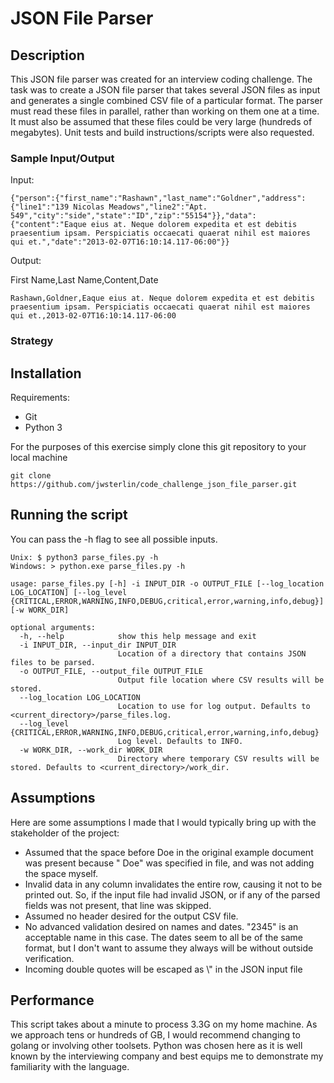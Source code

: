 # JSON File Parser
## Description
This JSON file parser was created for an interview coding challenge.  The task was to create a JSON file parser that takes several JSON files as input and generates a single combined CSV file of a particular format.  The parser must read these files in parallel, rather than working on them one at a time.  It must also be assumed that these files could be very large (hundreds of megabytes).  Unit tests and build instructions/scripts were also requested.
### Sample Input/Output
Input:
```
{"person":{"first_name":"Rashawn","last_name":"Goldner","address":{"line1":"139 Nicolas Meadows","line2":"Apt. 549","city":"side","state":"ID","zip":"55154"}},"data":{"content":"Eaque eius at. Neque dolorem expedita et est debitis praesentium ipsam. Perspiciatis occaecati quaerat nihil est maiores qui et.","date":"2013-02-07T16:10:14.117-06:00"}}
```
Output:

First Name,Last Name,Content,Date
```
Rashawn,Goldner,Eaque eius at. Neque dolorem expedita et est debitis praesentium ipsam. Perspiciatis occaecati quaerat nihil est maiores qui et.,2013-02-07T16:10:14.117-06:00
```
### Strategy

## Installation
Requirements:
* Git
* Python 3

For the purposes of this exercise simply clone this git repository to your local machine
```
git clone https://github.com/jwsterlin/code_challenge_json_file_parser.git
```

## Running the script
You can pass the -h flag to see all possible inputs.

```
Unix: $ python3 parse_files.py -h
Windows: > python.exe parse_files.py -h

usage: parse_files.py [-h] -i INPUT_DIR -o OUTPUT_FILE [--log_location LOG_LOCATION] [--log_level {CRITICAL,ERROR,WARNING,INFO,DEBUG,critical,error,warning,info,debug}] [-w WORK_DIR]

optional arguments:
  -h, --help            show this help message and exit
  -i INPUT_DIR, --input_dir INPUT_DIR
                        Location of a directory that contains JSON files to be parsed.
  -o OUTPUT_FILE, --output_file OUTPUT_FILE
                        Output file location where CSV results will be stored.
  --log_location LOG_LOCATION
                        Location to use for log output. Defaults to <current_directory>/parse_files.log.
  --log_level {CRITICAL,ERROR,WARNING,INFO,DEBUG,critical,error,warning,info,debug}
                        Log level. Defaults to INFO.
  -w WORK_DIR, --work_dir WORK_DIR
                        Directory where temporary CSV results will be stored. Defaults to <current_directory>/work_dir.
```
## Assumptions
Here are some assumptions I made that I would typically bring up with the stakeholder of the project:
* Assumed that the space before Doe in the original example document was present because " Doe" was specified in file, and was not adding the space myself.
* Invalid data in any column invalidates the entire row, causing it not to be printed out.  So, if the input file had invalid JSON, or if any of the parsed fields was not present, that line was skipped.
* Assumed no header desired for the output CSV file.
* No advanced validation desired on names and dates.  "2345" is an acceptable name in this case.  The dates seem to all be of the same format, but I don't want to assume they always will be without outside verification.
* Incoming double quotes will be escaped as \\" in the JSON input file

## Performance
This script takes about a minute to process 3.3G on my home machine.  As we approach tens or hundreds of GB, I would recommend changing to golang or involving other toolsets.  Python was chosen here as it is well known by the interviewing company and best equips me to demonstrate my familiarity with the language.